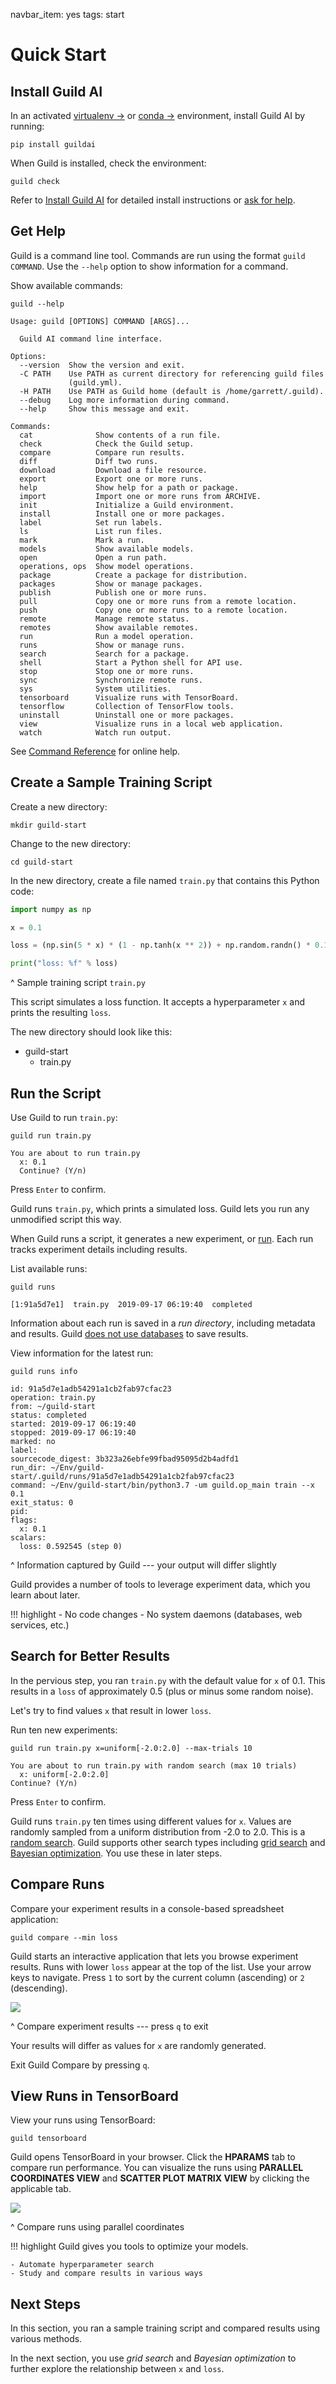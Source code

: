 navbar_item: yes
tags: start

# Quick Start

## Install Guild AI

In an activated [virtualenv
->](https://packaging.python.org/guides/installing-using-pip-and-virtual-environments/)
or [conda
->](https://docs.conda.io/projects/conda/en/latest/user-guide/tasks/manage-environments.html)
environment, install Guild AI by running:

``` command
pip install guildai
```

When Guild is installed, check the environment:

``` command
guild check
```

Refer to [Install Guild AI](/install.md) for detailed install
instructions or [ask for help](ref:slack).

## Get Help

Guild is a command line tool. Commands are run using the format
``guild COMMAND``. Use the `--help` option to show information for a
command.

Show available commands:

``` command
guild --help
```

``` output
Usage: guild [OPTIONS] COMMAND [ARGS]...

  Guild AI command line interface.

Options:
  --version  Show the version and exit.
  -C PATH    Use PATH as current directory for referencing guild files
             (guild.yml).
  -H PATH    Use PATH as Guild home (default is /home/garrett/.guild).
  --debug    Log more information during command.
  --help     Show this message and exit.

Commands:
  cat              Show contents of a run file.
  check            Check the Guild setup.
  compare          Compare run results.
  diff             Diff two runs.
  download         Download a file resource.
  export           Export one or more runs.
  help             Show help for a path or package.
  import           Import one or more runs from ARCHIVE.
  init             Initialize a Guild environment.
  install          Install one or more packages.
  label            Set run labels.
  ls               List run files.
  mark             Mark a run.
  models           Show available models.
  open             Open a run path.
  operations, ops  Show model operations.
  package          Create a package for distribution.
  packages         Show or manage packages.
  publish          Publish one or more runs.
  pull             Copy one or more runs from a remote location.
  push             Copy one or more runs to a remote location.
  remote           Manage remote status.
  remotes          Show available remotes.
  run              Run a model operation.
  runs             Show or manage runs.
  search           Search for a package.
  shell            Start a Python shell for API use.
  stop             Stop one or more runs.
  sync             Synchronize remote runs.
  sys              System utilities.
  tensorboard      Visualize runs with TensorBoard.
  tensorflow       Collection of TensorFlow tools.
  uninstall        Uninstall one or more packages.
  view             Visualize runs in a local web application.
  watch            Watch run output.
```

See [Command Reference](/commands/index.md) for online help.

## Create a Sample Training Script

Create a new directory:

``` command
mkdir guild-start
```

Change to the new directory:

``` command
cd guild-start
```

In the new directory, create a file named `train.py` that contains
this Python code:

``` python
import numpy as np

x = 0.1

loss = (np.sin(5 * x) * (1 - np.tanh(x ** 2)) + np.random.randn() * 0.1)

print("loss: %f" % loss)
```

^ Sample training script `train.py`

This script simulates a loss function. It accepts a hyperparameter `x`
and prints the resulting `loss`.

The new directory should look like this:

<div class="file-tree">
<ul>
<li class="is-folder open">guild-start
 <ul>
 <li class="is-file">train.py</li>
 </ul>
</li>
</ul>
</div>

## Run the Script

Use Guild to run `train.py`:

``` command
guild run train.py
```

``` output
You are about to run train.py
  x: 0.1
  Continue? (Y/n)
```

Press `Enter` to confirm.

Guild runs `train.py`, which prints a simulated loss. Guild lets you
run any unmodified script this way.

When Guild runs a script, it generates a new experiment, or
[run](term:run). Each run tracks experiment details including results.

List available runs:

``` command
guild runs
```

``` output
[1:91a5d7e1]  train.py  2019-09-17 06:19:40  completed
```

Information about each run is saved in a *run directory*, including
metadata and results. Guild [does not use databases](ref:no-databases)
to save results.

View information for the latest run:

``` command
guild runs info
```

``` output
id: 91a5d7e1adb54291a1cb2fab97cfac23
operation: train.py
from: ~/guild-start
status: completed
started: 2019-09-17 06:19:40
stopped: 2019-09-17 06:19:40
marked: no
label:
sourcecode_digest: 3b323a26ebfe99fbad95095d2b4adfd1
run_dir: ~/Env/guild-start/.guild/runs/91a5d7e1adb54291a1cb2fab97cfac23
command: ~/Env/guild-start/bin/python3.7 -um guild.op_main train --x 0.1
exit_status: 0
pid:
flags:
  x: 0.1
scalars:
  loss: 0.592545 (step 0)
```

^ Information captured by Guild --- your output will differ slightly

Guild provides a number of tools to leverage experiment data, which
you learn about later.

!!! highlight
    - No code changes
    - No system daemons (databases, web services, etc.)

## Search for Better Results

In the pervious step, you ran `train.py` with the default value for
`x` of 0.1. This results in a `loss` of approximately 0.5 (plus or
minus some random noise).

Let's try to find values `x` that result in lower `loss`.

Run ten new experiments:

``` command
guild run train.py x=uniform[-2.0:2.0] --max-trials 10
```

``` output
You are about to run train.py with random search (max 10 trials)
  x: uniform[-2.0:2.0]
Continue? (Y/n)
```

Press `Enter` to confirm.

Guild runs `train.py` ten times using different values for `x`. Values
are randomly sampled from a uniform distribution from -2.0 to
2.0. This is a [random search](term:random-search). Guild supports
other search types including [grid search](term:grid-search) and
[Bayesian optimization](term:bayesian-optimization). You use these in
later steps.

## Compare Runs

Compare your experiment results in a console-based spreadsheet
application:

``` command
guild compare --min loss
```

Guild starts an interactive application that lets you browse
experiment results. Runs with lower `loss` appear at the top of the
list. Use your arrow keys to navigate. Press `1` to sort by the
current column (ascending) or `2` (descending).

![](/assets/img/compare-start.png)

^ Compare experiment results --- press `q` to exit

Your results will differ as values for `x` are randomly generated.

Exit Guild Compare by pressing `q`.

## View Runs in TensorBoard

View your runs using TensorBoard:

``` command
guild tensorboard
```

Guild opens TensorBoard in your browser. Click the **HPARAMS** tab to
compare run performance. You can visualize the runs using **PARALLEL
COORDINATES VIEW** and **SCATTER PLOT MATRIX VIEW** by clicking the
applicable tab.

![](/assets/img/tb-hparams.png)

^ Compare runs using parallel coordinates

!!! highlight
    Guild gives you tools to optimize your models.

    - Automate hyperparameter search
    - Study and compare results in various ways

## Next Steps

In this section, you ran a sample training script and compared results
using various methods.

In the next section, you use *grid search* and *Bayesian optimization*
to further explore the relationship between `x` and `loss`.
